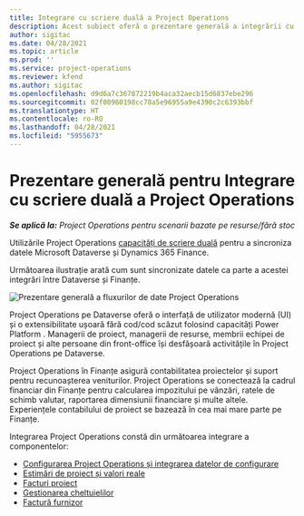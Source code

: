 ```yaml
---
title: Integrare cu scriere duală a Project Operations
description: Acest subiect oferă o prezentare generală a integrării cu scriere duală a Project Operations.
author: sigitac
ms.date: 04/28/2021
ms.topic: article
ms.prod: ''
ms.service: project-operations
ms.reviewer: kfend
ms.author: sigitac
ms.openlocfilehash: d9d6a7c367872219b4aca32aecb15d6837ebe296
ms.sourcegitcommit: 02f00960198cc78a5e96955a9e4390c2c6393bbf
ms.translationtype: HT
ms.contentlocale: ro-RO
ms.lasthandoff: 04/28/2021
ms.locfileid: "5955673"
---
```

# <a name="project-operations-dual-write-integration-overview"></a>Prezentare generală pentru Integrare cu scriere duală a Project Operations

_**Se aplică la:** Project Operations pentru scenarii bazate pe resurse/fără stoc_

Utilizările Project Operations [capacități de scriere duală](/dynamics365/fin-ops-core/dev-itpro/data-entities/dual-write/dual-write-home-page) pentru a sincroniza datele Microsoft Dataverse și Dynamics 365 Finance.

Următoarea ilustrație arată cum sunt sincronizate datele ca parte a acestei integrări între Dataverse și Finanțe.

![Prezentare generală a fluxurilor de date Project Operations](./media/ProjectOperationsFlows.jpg)

Project Operations pe Dataverse oferă o interfață de utilizator modernă (UI) și o extensibilitate ușoară fără cod/cod scăzut folosind capacități Power Platform . Managerii de proiect, managerii de resurse, membrii echipei de proiect și alte persoane din front-office își desfășoară activitățile în Project Operations pe Dataverse.

Project Operations în Finanțe asigură contabilitatea proiectelor și suport pentru recunoașterea veniturilor. Project Operations se conectează la cadrul financiar din Finanțe pentru calcularea impozitului pe vânzări, ratele de schimb valutar, raportarea dimensiunii financiare și multe altele. Experiențele contabilului de proiect se bazează în cea mai mare parte pe Finanțe.

Integrarea Project Operations constă din următoarea integrare a componentelor:


- [Configurarea Project Operations și integrarea datelor de configurare](resource-dual-write-setup-integration.md) 
- [Estimări de proiect și valori reale](resource-dual-write-estimates-actuals.md)
- [Facturi proiect](resource-dual-write-project-invoice.md)
- [Gestionarea cheltuielilor](resource-dual-write-expense.md)
- [Factură furnizor](resource-dual-write-vendor-invoice.md)
